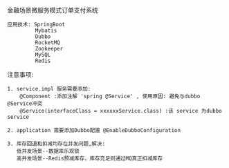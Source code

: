 金融场景微服务模式订单支付系统

    应用技术: SpringBoot
             Mybatis
             Dubbo
             RocketMQ
             Zookeeper
             MySQL
             Redis

注意事项:

    1. service.impl 服务需要添加:
        @Component :添加注解 'spring @Service' , 使用原因: 避免与dubbo @Service冲突
        @Service(interfaceClass = xxxxxxService.class) :该 service 为dubbo service
        
    2. application 需要添加Dubbo配置 @EnableDubboConfiguration
    
    3. 库存回退和扣减均存在并发问题,解决:
       低并发场景--数据库乐观锁
       高并发场景--Redis预减库存，库存充足则通过MQ真正扣减库存


